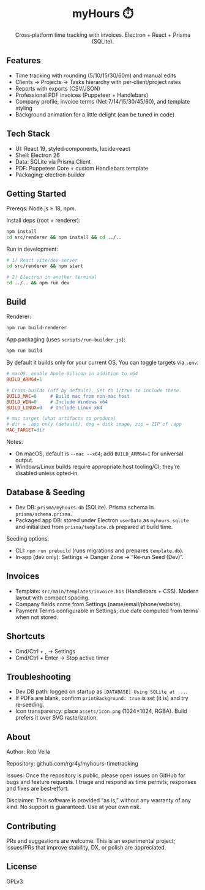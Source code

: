 <div align="center">

# myHours ⏱️

Cross‑platform time tracking with invoices. Electron + React + Prisma (SQLite).

</div>

## Features

- Time tracking with rounding (5/10/15/30/60m) and manual edits
- Clients → Projects → Tasks hierarchy with per‑client/project rates
- Reports with exports (CSV/JSON)
- Professional PDF invoices (Puppeteer + Handlebars)
- Company profile, invoice terms (Net 7/14/15/30/45/60), and template styling
- Background animation for a little delight (can be tuned in code)

## Tech Stack

- UI: React 19, styled‑components, lucide‑react
- Shell: Electron 26
- Data: SQLite via Prisma Client
- PDF: Puppeteer Core + custom Handlebars template
- Packaging: electron‑builder

## Getting Started

Prereqs: Node.js ≥ 18, npm.

Install deps (root + renderer):

```bash
npm install
cd src/renderer && npm install && cd ../..
```

Run in development:

```bash
# 1) React vite/dev-server
cd src/renderer && npm start

# 2) Electron in another terminal
cd ../.. && npm run dev
```

## Build

Renderer:

```bash
npm run build-renderer
```

App packaging (uses `scripts/run-builder.js`):

```bash
npm run build
```

By default it builds only for your current OS. You can toggle targets via `.env`:

```ini
# macOS: enable Apple Silicon in addition to x64
BUILD_ARM64=1

# Cross‑builds (off by default). Set to 1/true to include these.
BUILD_MAC=0     # Build mac from non‑mac host
BUILD_WIN=0     # Include Windows x64
BUILD_LINUX=0   # Include Linux x64

# mac target (what artifacts to produce)
# dir = .app only (default), dmg = disk image, zip = ZIP of .app
MAC_TARGET=dir
```

Notes:
- On macOS, default is `--mac --x64`; add `BUILD_ARM64=1` for universal output.
- Windows/Linux builds require appropriate host tooling/CI; they’re disabled unless opted‑in.

## Database & Seeding

- Dev DB: `prisma/myhours.db` (SQLite). Prisma schema in `prisma/schema.prisma`.
- Packaged app DB: stored under Electron `userData` as `myhours.sqlite` and initialized from `prisma/template.db` prepared at build time.

Seeding options:
- CLI: `npm run prebuild` (runs migrations and prepares `template.db`).
- In‑app (dev only): Settings → Danger Zone → “Re‑run Seed (Dev)”.

## Invoices

- Template: `src/main/templates/invoice.hbs` (Handlebars + CSS). Modern layout with compact spacing.
- Company fields come from Settings (name/email/phone/website).
- Payment Terms configurable in Settings; due date computed from terms when not stored.

## Shortcuts

- Cmd/Ctrl + , → Settings
- Cmd/Ctrl + Enter → Stop active timer

## Troubleshooting

- Dev DB path: logged on startup as `[DATABASE] Using SQLite at ...`.
- If PDFs are blank, confirm `printBackground: true` is set (it is) and try re‑seeding.
- Icon transparency: place `assets/icon.png` (1024×1024, RGBA). Build prefers it over SVG rasterization.

## About

Author: Rob Vella

Repository: github.com/rgr4y/myhours-timetracking

Issues: Once the repository is public, please open issues on GitHub for bugs and feature requests. I triage and respond as time permits; responses and fixes are best‑effort.

Disclaimer: This software is provided “as is,” without any warranty of any kind. No support is guaranteed. Use at your own risk.

## Contributing

PRs and suggestions are welcome. This is an experimental project; issues/PRs that improve stability, DX, or polish are appreciated.

## License

GPLv3
